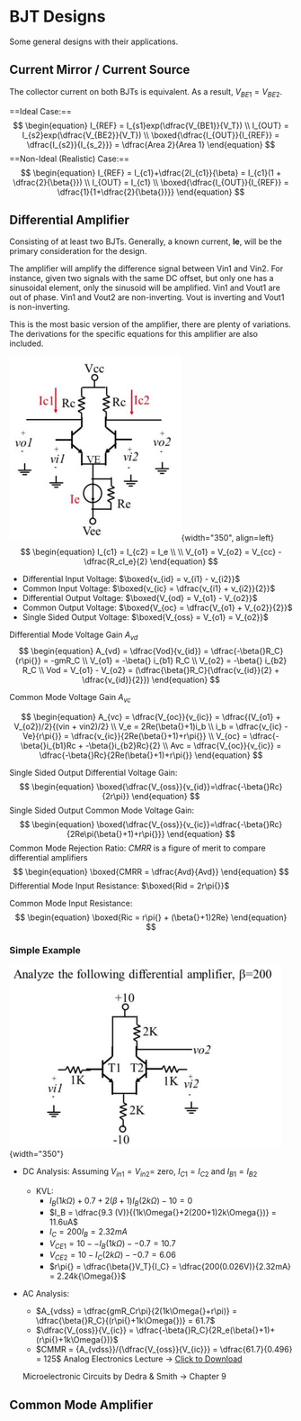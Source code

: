 # BJT Designs

Some general designs with their applications.

## Current Mirror / Current Source
The collector current on both BJTs is equivalent. As a result, $V_{BE1} = V_{BE2}$.


==Ideal Case:== 
$$
    \begin{equation}
    I_{REF} = I_{s1}exp(\dfrac{V_{BE1}}{V_T})
    \\
    I_{OUT} = I_{s2}exp(\dfrac{V_{BE2}}{V_T})
    \\
    \boxed{\dfrac{I_{OUT}}{I_{REF}} = \dfrac{I_{s2}}{I_{s_2}}} = \dfrac{Area 2}{Area 1}
    \end{equation}
$$
==Non-Ideal (Realistic) Case:== 
$$
    \begin{equation}
    I_{REF} = I_{c1}+\dfrac{2I_{c1}}{\beta} = I_{c1}(1 + \dfrac{2}{\beta{}})
    \\
    I_{OUT} = I_{c1}
    \\
    \boxed{\dfrac{I_{OUT}}{I_{REF}} = \dfrac{1}{1+\dfrac{2}{\beta{}}}}
    \end{equation}
$$

## Differential Amplifier
Consisting of at least two BJTs. Generally, a known current, **Ie**, will be the primary consideration for the design. 

The amplifier will amplify the difference signal between Vin1 and Vin2. For instance, given two signals with the same DC offset, but only one has a sinusoidal element, only the sinusoid will be amplified. Vin1 and Vout1 are out of phase. Vin1 and Vout2 are non-inverting. Vout is inverting and Vout1 is non-inverting.

This is the most basic version of the amplifier, there are plenty of variations. The derivations for the specific equations for this amplifier are also included.

![](images/simple-diff-amp.JPG){width="350", align=left}
$$ 
\begin{equation}
    I_{c1} = I_{c2} = I_e \\
    \\
    V_{o1} = V_{o2} = V_{cc} - \dfrac{R_cI_e}{2}
\end{equation}
$$

  * Differential Input Voltage:     $\boxed{v_{id} = v_{i1} - v_{i2}}$
  * Common Input Voltage:           $\boxed{v_{ic} = \dfrac{v_{i1} + v_{i2}}{2}}$
  * Differential Output Voltage:    $\boxed{V_{od} = V_{o1} - V_{o2}}$
  * Common Output Voltage:          $\boxed{V_{oc} = \dfrac{V_{o1} + V_{o2}}{2}}$
  * Single Sided Output Voltage:    $\boxed{V_{oss} = V_{o1} = V_{o2}}$
   
Differential Mode Voltage Gain $A_{vd}$
$$
\begin{equation}
    A_{vd} = \dfrac{Vod}{v_{id}} = \dfrac{-\beta{}R_C}{r\pi{}} = -gmR_C
    \\
    V_{o1} = -\beta{} i_{b1} R_C
    \\
    V_{o2} = -\beta{} i_{b2} R_C
    \\
    Vod = V_{o1} - V_{o2} = (\dfrac{\beta{}R_C}{\dfrac{v_{id}}{2} + \dfrac{v_{id}}{2}})
\end{equation}
$$

Common Mode Voltage Gain $A_{vc}$

$$
\begin{equation}
    A_{vc} = \dfrac{V_{oc}}{v_{ic}} = \dfrac{(V_{o1} + V_{o2})/2}{(vin + vin2)/2}
    \\ 
    V_e = 2Re(\beta{}+1)i_b
    \\
    i_b = \dfrac{v_{ic} - Ve}{r\pi{}} = \dfrac{v_{ic}}{2Re(\beta{}+1)+r\pi{}}
    \\
    V_{oc} = \dfrac{-\beta{}i_{b1}Rc + -\beta{}i_{b2}Rc}{2}
    \\
    Avc = \dfrac{V_{oc}}{v_{ic}} = \dfrac{-\beta{}Rc}{2Re(\beta{}+1)+r\pi{}}
\end{equation}
$$

Single Sided Output Differential Voltage Gain:
$$
\begin{equation}
    \boxed{\dfrac{V_{oss}}{v_{id}}=\dfrac{-\beta{}Rc}{2r\pi}}
\end{equation}
$$
Single Sided Output Common Mode Voltage Gain:
$$
\begin{equation}
    \boxed{\dfrac{V_{oss}}{v_{ic}}=\dfrac{-\beta{}Rc}{2Re\pi(\beta{}+1)+r\pi{}}}
\end{equation}
$$
Common Mode Rejection Ratio: $CMRR$ is a figure of merit to compare differential amplifiers
$$
\begin{equation}
    \boxed{CMRR = \dfrac{Avd}{Avd}}
\end{equation}
$$
Differential Mode Input Resistance: $\boxed{Rid = 2r\pi{}}$

Common Mode Input Resistance: 
$$
\begin{equation}
    \boxed{Ric = r\pi{} + (\beta{}+1)2Re}
\end{equation}
$$

### Simple Example
![](images/simple-diff-amp-example.JPG){width="350"}

* DC Analysis: Assuming $V_{in1} = V_{in2} =$ zero, $I_{C1} = I_{C2}$ and $I_{B1} = I_{B2}$
    * KVL:
        * $I_B(1k\Omega{}) + 0.7 + 2(\beta{}+1)I_B(2k\Omega{}) - 10 = 0$
        * $I_B = \dfrac{9.3 (V)}{(1k\Omega{}+2(200+1)2k\Omega{})} = 11.6uA$
        * $I_C = 200I_B = 2.32mA$
        * $V_{CE1} = 10 - -I_B(1k\Omega{})- -0.7 = 10.7$
        * $V_{CE2} = 10 -  I_C(2k\Omega{}) - -0.7 = 6.06$
        * $r\pi{} = \dfrac{\beta{}V_T}{I_C} = \dfrac{200(0.026V)}{2.32mA} = 2.24k{\Omega{}}$
* AC Analysis:
    * $A_{vdss} = \dfrac{gmR_Cr\pi}{2(1k\Omega{}+r\pi)} = \dfrac{\beta{}R_C}{(r\pi{}+1k\Omega{})} = 61.7$
    * $\dfrac{V_{oss}}{V_{ic}} = \dfrac{-\beta{}R_C}{2R_e(\beta{}+1)+(r\pi{}+1k\Omega{})}$
    * $CMMR = {A_{vdss}}/{\dfrac{V_{oss}}{V_{ic}}} = \dfrac{61.7}{0.496} = 125$
  Analog Electronics Lecture -> [Click to Download](pdfs/Analog_Electronics_RIT_EEEE_480.pdf)
  
  Microelectronic Circuits by Dedra & Smith -> Chapter 9

## Common Mode Amplifier
